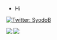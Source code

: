 - Hi
<p>
  <a href="https://twitter.com/okinaKina" target="_blank">
    <img alt="Twitter: SyodoB" src="https://img.shields.io/twitter/follow/okinakina.svg?style=social" />
  </a>
</p>

<a href="https://github.com/Okina-kina/github-readme-stats">
  <img align="left" src="https://github-readme-stats.vercel.app/api?username=okina-kina&show_icons=true&theme=cobalt" />
</a>
<a href="https://github.com/Okina-kina/github-readme-stats">
  <img align="left" src="https://github-readme-stats.vercel.app/api/top-langs/?username=okina-kina&theme=cobalt" />
</a>
